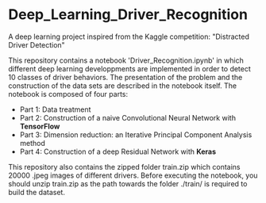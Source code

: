 # Deep_Learning_Driver_Recognition
A deep learning project inspired from the Kaggle competition: "Distracted Driver Detection"

This repository contains a notebook 'Driver_Recognition.ipynb' in which different deep learning developpments are implemented 
in order to detect 10 classes of driver behaviors. The presentation of the problem and the construction of the data sets are 
described in the notebook itself. The notebook is composed of four parts:

-  Part 1: Data treatment
-  Part 2: Construction of a naive Convolutional Neural Network with **TensorFlow**
-  Part 3: Dimension reduction: an Iterative Principal Component Analysis method
-  Part 4: Construction of a deep Residual Network with **Keras**

This repository also contains the zipped folder train.zip which contains 20000 .jpeg images of different drivers. 
Before executing the notebook, you should unzip train.zip as the path towards the folder ./train/ is required to build the dataset.
